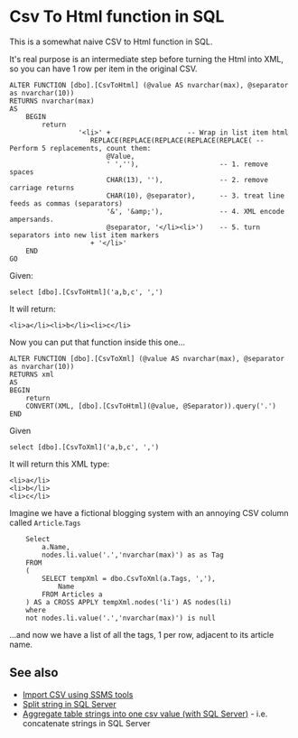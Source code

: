 ﻿# Csv To Html function in SQL

This is a somewhat naive CSV to Html function in SQL.

It's real purpose is an intermediate step before turning the Html into XML, so you can have 1 row per item in the original CSV.


	ALTER FUNCTION [dbo].[CsvToHtml] (@value AS nvarchar(max), @separator as nvarchar(10))
	RETURNS nvarchar(max)
	AS
		BEGIN
			return
					 '<li>' +					-- Wrap in list item html
						REPLACE(REPLACE(REPLACE(REPLACE(REPLACE( -- Perform 5 replacements, count them:
							@Value,
							' ',''),					-- 1. remove spaces
							CHAR(13), ''),				-- 2. remove carriage returns
							CHAR(10), @separator),		-- 3. treat line feeds as commas (separators)
							'&', '&amp;'),				-- 4. XML encode ampersands.
							@separator, '</li><li>')	-- 5. turn separators into new list item markers
						+ '</li>'
		END
	GO

Given:

	select [dbo].[CsvToHtml]('a,b,c', ',')


It will return:

	<li>a</li><li>b</li><li>c</li>



Now you can put that function inside this one...

	ALTER FUNCTION [dbo].[CsvToXml] (@value AS nvarchar(max), @separator as nvarchar(10))
	RETURNS xml
	AS
	BEGIN
		return
		CONVERT(XML, [dbo].[CsvToHtml](@value, @Separator)).query('.')
	END


Given

	select [dbo].[CsvToXml]('a,b,c', ',')

It will return this XML type:

	<li>a</li>
	<li>b</li>
	<li>c</li>



Imagine we have a fictional blogging system with an annoying CSV column called `Article`.`Tags`

		Select
			a.Name,
			nodes.li.value('.','nvarchar(max)') as as Tag
		FROM
		(
			SELECT tempXml = dbo.CsvToXml(a.Tags, ','),
				Name
			FROM Articles a
		) AS a CROSS APPLY tempXml.nodes('li') AS nodes(li)
		where
		not nodes.li.value('.','nvarchar(max)') is null

...and now we have a list of all the tags, 1 per row, adjacent to its article name.




## See also

- [Import CSV using SSMS tools](import_csv.md)
- [Split string in SQL Server](split_string.md)
- [Aggregate table strings into one csv value (with SQL Server)](table_to_csv.md) - i.e. concatenate strings in SQL Server